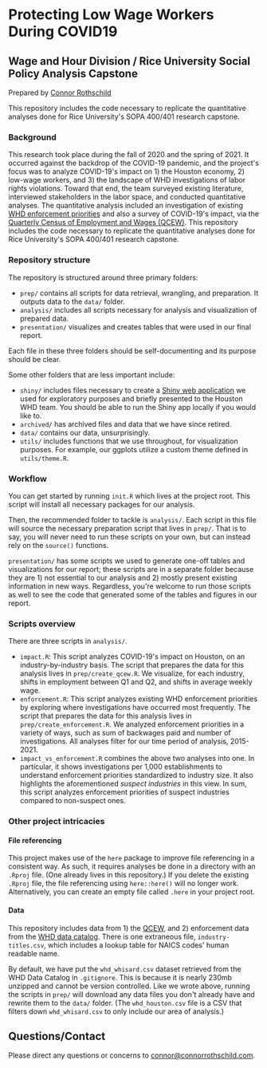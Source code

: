 # Protecting Low Wage Workers During COVID19

## Wage and Hour Division / Rice University Social Policy Analysis Capstone

Prepared by [Connor Rothschild](www.connorrothschild.com)

This repository includes the code necessary to replicate the quantitative analyses done for Rice University's SOPA 400/401 research capstone.

### Background

This research took place during the fall of 2020 and the spring of 2021. It occurred against the backdrop of the COVID-19 pandemic, and the project's focus was to analyze COVID-19's impact on 1) the Houston economy, 2) low-wage workers, and 3) the landscape of WHD investigations of labor rights violations. Toward that end, the team surveyed existing literature, interviewed stakeholders in the labor space, and conducted quantitative analyses. The quantitative analysis included an investigation of existing [WHD enforcement priorities](https://enforcedata.dol.gov/views/data_catalogs.php) and also a survey of COVID-19's impact, via the [Quarterly Census of Employment and Wages (QCEW)](https://www.bls.gov/cew/). This repository includes the code necessary to replicate the quantitative analyses done for Rice University's SOPA 400/401 research capstone.

### Repository structure

The repository is structured around three primary folders:

* `prep/` contains all scripts for data retrieval, wrangling, and preparation. It outputs data to the `data/` folder. 
* `analysis/` includes all scripts necessary for analysis and visualization of prepared data.
* `presentation/` visualizes and creates tables that were used in our final report.

Each file in these three folders should be self-documenting and its purpose should be clear. 

Some other folders that are less important include:

* `shiny/` includes files necessary to create a [Shiny web application](https://connorrothschild.shinyapps.io/covid-industry-exploration-tool/) we used for exploratory purposes and briefly presented to the Houston WHD team. You should be able to run the Shiny app locally if you would like to.
* `archived/` has archived files and data that we have since retired. 
* `data/` contains our data, unsurprisingly.
* `utils/` includes functions that we use throughout, for visualization purposes. For example, our ggplots utilize a custom theme defined in `utils/theme.R`.

### Workflow

You can get started by running `init.R` which lives at the project root. This script will install all necessary packages for our analysis.

Then, the recommended folder to tackle is `analysis/`. Each script in this file will source the necessary preparation script that lives in `prep/`. That is to say, you will never need to run these scripts on your own, but can instead rely on the `source()` functions.

`presentation/` has some scripts we used to generate one-off tables and visualizations for our report; these scripts are in a separate folder because they are 1) not essential to our analysis and 2) mostly present existing information in new ways. Regardless, you're welcome to run those scripts as well to see the code that generated some of the tables and figures in our report.

### Scripts overview

There are three scripts in `analysis/`.

* `impact.R`: This script analyzes COVID-19's impact on Houston, on an industry-by-industry basis. The script that prepares the data for this analysis lives in `prep/create_qcew.R`. We visualize, for each industry, shifts in employment between Q1 and Q2, and shifts in average weekly wage.
* `enforcement.R`: This script analyzes existing WHD enforcement priorities by exploring where investigations have occurred most frequently. The script that prepares the data for this analysis lives in `prep/create_enforcement.R`. We analyzed enforcement priorities in a variety of ways, such as sum of backwages paid and number of investigations. All analyses filter for our time period of analysis, 2015-2021.
* `impact_vs_enforcement.R` combines the above two analyses into one. In particular, it shows investigations per 1,000 establishments to understand enforcement priorities standardized to industry size. It also highlights the aforementioned *suspect industries* in this view. In sum, this script analyzes enforcement priorities of suspect industries compared to non-suspect ones.

### Other project intricacies

#### File referencing

This project makes use of the `here` package to improve file referencing in a consistent way. As such, it requires analyses be done in a directory with an `.Rproj` file. (One already lives in this repository.) If you delete the existing `.Rproj` file, the file referencing using `here::here()` will no longer work. Alternatively, you can create an empty file called `.here` in your project root.

#### Data 

This repository includes data from 1) the [QCEW](https://www.bls.gov/cew/), and 2) enforcement data from the [WHD data catalog](https://enforcedata.dol.gov/views/data_catalogs.php). There is one extraneous file, `industry-titles.csv`, which includes a lookup table for NAICS codes' human readable name.

By default, we have put the `whd_whisard.csv` dataset retrieved from the WHD Data Catalog in `.gitignore`. This is because it is nearly 230mb unzipped and cannot be version controlled. Like we wrote above, running the scripts in `prep/` will download any data files you don't already have and rewrite them to the `data/` folder. (The `whd_houston.csv` file is a CSV that filters down `whd_whisard.csv` to only include our area of analysis.)

## Questions/Contact

Please direct any questions or concerns to [connor@connorrothschild.com](mailto:connor@connorrothschild.com).
